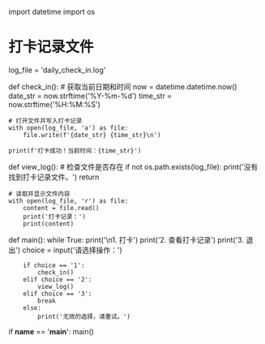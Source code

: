 import datetime
import os

# 打卡记录文件
log_file = 'daily_check_in.log'

def check_in():
    # 获取当前日期和时间
    now = datetime.datetime.now()
    date_str = now.strftime('%Y-%m-%d')
    time_str = now.strftime('%H:%M:%S')

    # 打开文件并写入打卡记录
    with open(log_file, 'a') as file:
        file.write(f'{date_str} {time_str}\n')

    print(f'打卡成功！当前时间：{time_str}')

def view_log():
    # 检查文件是否存在
    if not os.path.exists(log_file):
        print('没有找到打卡记录文件。')
        return

    # 读取并显示文件内容
    with open(log_file, 'r') as file:
        content = file.read()
        print('打卡记录：')
        print(content)

def main():
    while True:
        print('\n1. 打卡')
        print('2. 查看打卡记录')
        print('3. 退出')
        choice = input('请选择操作：')

        if choice == '1':
            check_in()
        elif choice == '2':
            view_log()
        elif choice == '3':
            break
        else:
            print('无效的选择，请重试。')

if __name__ == '__main__':
    main()
